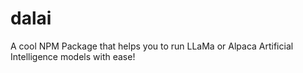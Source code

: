 # dalai
A cool NPM Package that helps you to run LLaMa or Alpaca Artificial Intelligence models with ease!
